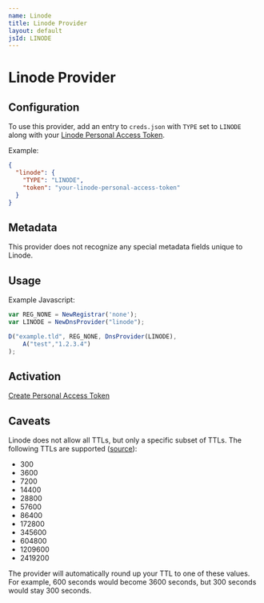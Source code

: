 ```yaml
---
name: Linode
title: Linode Provider
layout: default
jsId: LINODE
---
```

# Linode Provider

## Configuration

To use this provider, add an entry to `creds.json` with `TYPE` set to `LINODE`
along with your [Linode Personal Access Token](https://cloud.linode.com/profile/tokens).

Example:

```json
{
  "linode": {
    "TYPE": "LINODE",
    "token": "your-linode-personal-access-token"
  }
}
```

## Metadata
This provider does not recognize any special metadata fields unique to Linode.

## Usage
Example Javascript:

```js
var REG_NONE = NewRegistrar('none');
var LINODE = NewDnsProvider("linode");

D("example.tld", REG_NONE, DnsProvider(LINODE),
    A("test","1.2.3.4")
);
```

## Activation
[Create Personal Access Token](https://cloud.linode.com/profile/tokens)

## Caveats
Linode does not allow all TTLs, but only a specific subset of TTLs. The following TTLs are supported
([source](https://github.com/linode/manager/blob/master/src/domains/components/SelectDNSSeconds.js)):

- 300
- 3600
- 7200
- 14400
- 28800
- 57600
- 86400
- 172800
- 345600
- 604800
- 1209600
- 2419200

The provider will automatically round up your TTL to one of these values. For example, 600 seconds would become 3600
seconds, but 300 seconds would stay 300 seconds.
